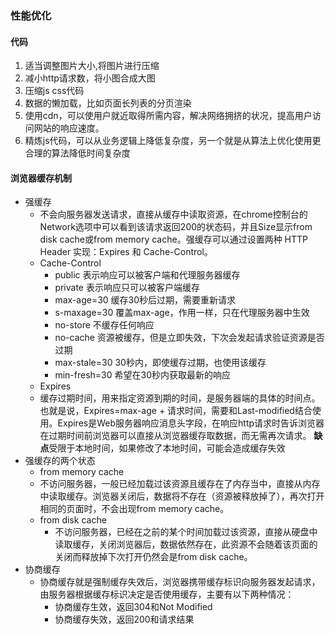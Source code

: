 ### 性能优化

#### 代码
1. 适当调整图片大小,将图片进行压缩
2. 减小http请求数，将小图合成大图
3. 压缩js css代码
4. 数据的懒加载，比如页面长列表的分页渲染
5. 使用cdn，可以使用户就近取得所需内容，解决网络拥挤的状况，提高用户访问网站的响应速度。
6. 精炼js代码，可以从业务逻辑上降低复杂度，另一个就是从算法上优化使用更合理的算法降低时间复杂度
#### 浏览器缓存机制
- 强缓存
  - 不会向服务器发送请求，直接从缓存中读取资源，在chrome控制台的Network选项中可以看到该请求返回200的状态码，并且Size显示from disk cache或from memory cache。强缓存可以通过设置两种 HTTP Header 实现：Expires 和 Cache-Control。
  - Cache-Control
    - public 表示响应可以被客户端和代理服务器缓存
    - private 表示响应只可以被客户端缓存
    - max-age=30 缓存30秒后过期，需要重新请求
    - s-maxage=30 覆盖max-age，作用一样，只在代理服务器中生效
    - no-store 不缓存任何响应
    - no-cache 资源被缓存，但是立即失效，下次会发起请求验证资源是否过期
    - max-stale=30 30秒内，即使缓存过期，也使用该缓存
    - min-fresh=30 希望在30秒内获取最新的响应
  -  Expires
    - 缓存过期时间，用来指定资源到期的时间，是服务器端的具体的时间点。也就是说，Expires=max-age + 请求时间，需要和Last-modified结合使用。Expires是Web服务器响应消息头字段，在响应http请求时告诉浏览器在过期时间前浏览器可以直接从浏览器缓存取数据，而无需再次请求。
    **缺点**受限于本地时间，如果修改了本地时间，可能会造成缓存失效
- 强缓存的两个状态
  - from memory cache
   - 不访问服务器，一般已经加载过该资源且缓存在了内存当中，直接从内存中读取缓存。浏览器关闭后，数据将不存在（资源被释放掉了），再次打开相同的页面时，不会出现from memory cache。
  - from disk cache
    - 不访问服务器，已经在之前的某个时间加载过该资源，直接从硬盘中读取缓存，关闭浏览器后，数据依然存在，此资源不会随着该页面的关闭而释放掉下次打开仍然会是from disk cache。
- 协商缓存
  - 协商缓存就是强制缓存失效后，浏览器携带缓存标识向服务器发起请求，由服务器根据缓存标识决定是否使用缓存，主要有以下两种情况：
    - 协商缓存生效，返回304和Not Modified
    - 协商缓存失效，返回200和请求结果 

